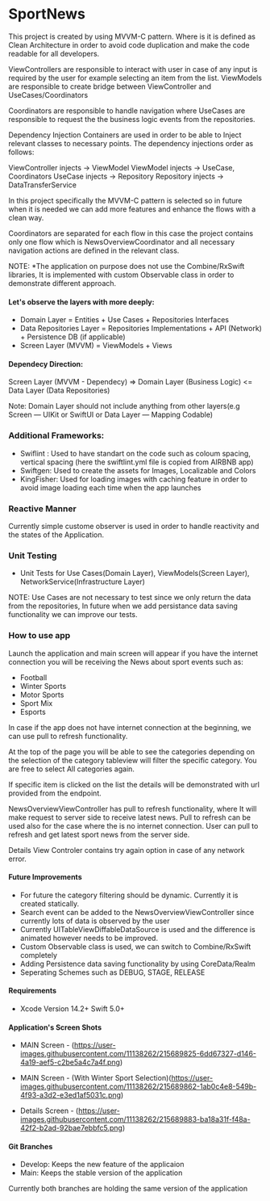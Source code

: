 # SportNews

This project is created by using MVVM-C pattern. Where is it is defined as Clean Architecture in order to avoid code duplication and make the code readable for all developers.

ViewControllers are responsible to interact with user in case of any input is required by the user for example selecting an item from the list.
ViewModels are responsible to create bridge between ViewController and UseCases/Coordinators

Coordinators are responsible to handle navigation where UseCases are responsible to request the the business logic events from the repositories.

Dependency Injection Containers are used in order to be able to Inject relevant classes to necessary points.
The dependency injections order as follows:

ViewController injects -> ViewModel
ViewModel injects -> UseCase, Coordinators
UseCase injects -> Repository
Repository injects -> DataTransferService

In this project specifically the MVVM-C pattern is selected so in future when it is needed we can add more features and enhance the flows with a clean way.

Coordinators are separated for each flow in this case the project contains only one flow which is NewsOverviewCoordinator and all necessary navigation actions are defined in the relevant class.

NOTE: \*The application on purpose does not use the Combine/RxSwift libraries, It is implemented with custom Observable class in order to demonstrate different approach.

<h4>Let's observe the layers with more deeply:</h4>

- Domain Layer = Entities + Use Cases + Repositories Interfaces
- Data Repositories Layer = Repositories Implementations + API (Network) + Persistence DB (if applicable)
- Screen Layer (MVVM) = ViewModels + Views

<h4>Dependecy Direction:</h4>

Screen Layer (MVVM - Dependecy) => Domain Layer (Business Logic) <= Data Layer (Data Repositories)

Note: Domain Layer should not include anything from other layers(e.g Screen — UIKit or SwiftUI or Data Layer — Mapping Codable)

<h3>Additional Frameworks:</h3>

- Swiflint : Used to have standart on the code such as coloum spacing, vertical spacing (here the swiftlint.yml file is copied from AIRBNB app)
- Swiftgen: Used to create the assets for Images, Localizable and Colors
- KingFisher: Used for loading images with caching feature in order to avoid image loading each time when the app launches

<h3>Reactive Manner</h3>
 <p>Currently simple custome observer is used in order to handle reactivity and the states of the Application.</p>

<h3>Unit Testing</h3>
 
 - Unit Tests for Use Cases(Domain Layer), ViewModels(Screen Layer), NetworkService(Infrastructure Layer)
 
 NOTE: Use Cases are not necessary to test since we only return the data from the repositories, In future when we add persistance data saving 
 functionality we can improve our tests.

<h3>How to use app</h3>
<p>Launch the application and main screen will appear if you have the internet connection you will be receiving the News about sport events such as:</p>

- Football
- Winter Sports
- Motor Sports
- Sport Mix
- Esports

<p>In case if the app does not have internet connection at the beginning, we can use pull to refresh functionality.</p>

At the top of the page you will be able to see the categories depending on the selection of the category tableview will filter the specific category. You are free to select All categories again.

If specific item is clicked on the list the details will be demonstrated with url provided from the endpoint.

NewsOverviewViewController has pull to refresh functionality, where It will make request to server side to receive latest news. Pull to refresh can be used also for the case where the is no internet connection. User can pull to refresh and get latest sport news from the server side.

Details View Controler contains try again option in case of any network error.

<h4>Future Improvements</h4>

- For future the category filtering should be dynamic. Currently it is created statically.
- Search event can be added to the NewsOverviewViewController since currently lots of data is observed by the user
- Currently UITableViewDiffableDataSource is used and the difference is animated however needs to be improved.
- Custom Observable class is used, we can switch to Combine/RxSwift completely
- Adding Persistence data saving functionality by using CoreData/Realm
- Seperating Schemes such as DEBUG, STAGE, RELEASE

<h4>Requirements</h4>

- Xcode Version 14.2+ Swift 5.0+

<h4> Application's Screen Shots </h4>
 
 - MAIN Screen - (https://user-images.githubusercontent.com/11138262/215689825-6dd67327-d146-4a19-aef5-c2be5a4c7a4f.png)

- MAIN Screen - (With Winter Sport Selection)(https://user-images.githubusercontent.com/11138262/215689862-1ab0c4e8-549b-4f93-a3d2-e3ed1af5031c.png)

- Details Screen - (https://user-images.githubusercontent.com/11138262/215689883-ba18a31f-f48a-42f2-b2ad-92bae7ebbfc5.png)

<h4> Git Branches </h4>

- Develop: Keeps the new feature of the applicaion
- Main: Keeps the stable version of the application

Currently both branches are holding the same version of the application

